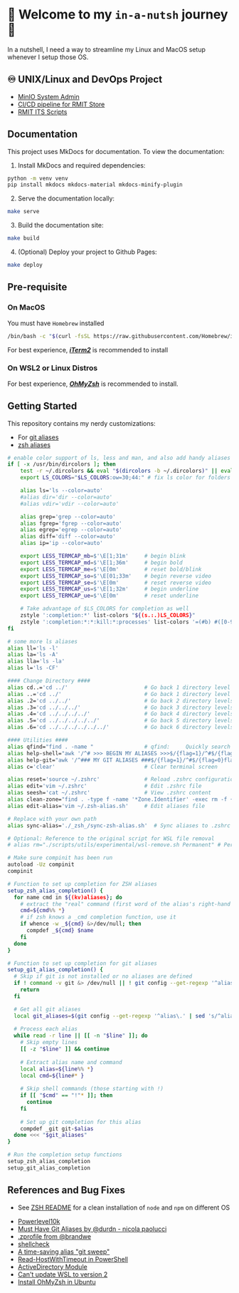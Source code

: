 # 🌰 Welcome to my `in-a-nutsh` journey 🐚
In a nutshell, I need a way to streamline my Linux and MacOS setup whenever I setup those OS.
  
## ♾️ UNIX/Linux and DevOps Project
- [MinIO System Admin](https://github.com/LaansDole/unix-sysadm-minio)
- [CI/CD pipeline for RMIT Store](https://github.com/RMIT-DevOps-Hackathon/COSC2767-RMIT-Store)
- [RMIT ITS Scripts](https://github.com/LaansDole/RMIT-ITS-useful-scripts)

## Documentation

This project uses MkDocs for documentation. To view the documentation:

1. Install MkDocs and required dependencies:
```bash
python -m venv venv
pip install mkdocs mkdocs-material mkdocs-minify-plugin
```

2. Serve the documentation locally:
```bash
make serve
```

3. Build the documentation site:
```bash
make build
```

4. (Optional) Deploy your project to Github Pages:
```bash
make deploy
```

## Pre-requisite

### On MacOS

You must have `Homebrew` installed
```bash
/bin/bash -c "$(curl -fsSL https://raw.githubusercontent.com/Homebrew/install/HEAD/install.sh)"
```
For best experience, ***[iTerm2](https://iterm2.com/)*** is recommended to install

### On WSL2 or Linux Distros

For best experience, ***[OhMyZsh](./_zsh_/omz-init.sh)*** is recommended to install. 

## Getting Started

This repository contains my nerdy customizations:
- For [git aliases](./_git_)
- [zsh aliases](./_zsh_/.zsh-alias.sh)
```bash
# enable color support of ls, less and man, and also add handy aliases
if [ -x /usr/bin/dircolors ]; then
    test -r ~/.dircolors && eval "$(dircolors -b ~/.dircolors)" || eval "$(dircolors -b)"
    export LS_COLORS="$LS_COLORS:ow=30;44:" # fix ls color for folders with 777 permissions

    alias ls='ls --color=auto'
    #alias dir='dir --color=auto'
    #alias vdir='vdir --color=auto'

    alias grep='grep --color=auto'
    alias fgrep='fgrep --color=auto'
    alias egrep='egrep --color=auto'
    alias diff='diff --color=auto'
    alias ip='ip --color=auto'

    export LESS_TERMCAP_mb=$'\E[1;31m'     # begin blink
    export LESS_TERMCAP_md=$'\E[1;36m'     # begin bold
    export LESS_TERMCAP_me=$'\E[0m'        # reset bold/blink
    export LESS_TERMCAP_so=$'\E[01;33m'    # begin reverse video
    export LESS_TERMCAP_se=$'\E[0m'        # reset reverse video
    export LESS_TERMCAP_us=$'\E[1;32m'     # begin underline
    export LESS_TERMCAP_ue=$'\E[0m'        # reset underline

    # Take advantage of $LS_COLORS for completion as well
    zstyle ':completion:*' list-colors "${(s.:.)LS_COLORS}"
    zstyle ':completion:*:*:kill:*:processes' list-colors '=(#b) #([0-9]#)*=0=01;31'
fi

# some more ls aliases
alias ll='ls -l'
alias la='ls -A'
alias lla='ls -la'
alias l='ls -CF'

#### Change Directory ####
alias cd..='cd ../'                        # Go back 1 directory level (for fast typers)
alias ..='cd ../'                          # Go back 1 directory level
alias .2='cd ../../'                       # Go back 2 directory levels
alias .3='cd ../../../'                    # Go back 3 directory levels
alias .4='cd ../../../../'                 # Go back 4 directory levels
alias .5='cd ../../../../../'              # Go back 5 directory levels
alias .6='cd ../../../../../../'           # Go back 6 directory levels

#### Utilities ####
alias qfind="find . -name "                # qfind:     Quickly search for file
alias help-shell="awk '/^# >>> BEGIN MY ALIASES >>>$/{flag=1}/^#$/{flag=0}flag' ~/.zshrc"  # List all shell aliases
alias help-git="awk '/^### MY GIT ALIASES ###$/{flag=1}/^#$/{flag=0}flag' ~/.gitconfig"    # List all git aliases
alias c='clear'                            # Clear terminal screen

alias reset='source ~/.zshrc'              # Reload .zshrc configuration
alias edit='vim ~/.zshrc'                  # Edit .zshrc file
alias seesh='cat ~/.zshrc'                 # View .zshrc content
alias clean-zone="find . -type f -name '*Zone.Identifier' -exec rm -f {} \;"  # Clean up Zone.Identifier files
alias edit-alias='vim ~/.zsh-alias.sh'     # Edit aliases file

# Replace with your own path
alias sync-alias='./_zsh_/sync-zsh-alias.sh'  # Sync aliases to .zshrc

# Optional: Reference to the original script for WSL file removal
# alias rm="./scripts/utils/experimental/wsl-remove.sh Permanent" # Permanent delete a file or folder

# Make sure compinit has been run
autoload -Uz compinit
compinit

# Function to set up completion for ZSH aliases
setup_zsh_alias_completion() {
  for name cmd in ${(kv)aliases}; do
    # extract the "real" command (first word of the alias's right-hand side)
    cmd=${cmd%% *}
    # if zsh knows a _cmd completion function, use it
    if whence -w _${cmd} &>/dev/null; then
      compdef _${cmd} $name
    fi
  done
}

# Function to set up completion for git aliases
setup_git_alias_completion() {
  # Skip if git is not installed or no aliases are defined
  if ! command -v git &> /dev/null || ! git config --get-regexp '^alias\.' &> /dev/null; then
    return
  fi

  # Get all git aliases
  local git_aliases=$(git config --get-regexp '^alias\.' | sed 's/^alias\.//')
  
  # Process each alias
  while read -r line || [[ -n "$line" ]]; do
    # Skip empty lines
    [[ -z "$line" ]] && continue
    
    # Extract alias name and command
    local alias=${line%% *}
    local cmd=${line#* }
    
    # Skip shell commands (those starting with !)
    if [[ "$cmd" == "!"* ]]; then
      continue
    fi
    
    # Set up git completion for this alias
    compdef _git git-$alias
  done <<< "$git_aliases"
}

# Run the completion setup functions
setup_zsh_alias_completion
setup_git_alias_completion
```

## References and Bug Fixes
- See [ZSH README](./_zsh_/README.md) for a clean installation of `node` and `npm` on different OS
<ul>
  <li><a href="https://github.com/romkatv/powerlevel10k#getting-started" target="_blank">Powerlevel10k</a></li>
  <li><a href="http://durdn.com/blog/2012/11/22/must-have-git-aliases-advanced-examples/" target="_blank">Must Have Git Aliases by @durdn - nicola paolucci</a></li>
  <li><a href="https://github.com/brandwe/Zprofile" target="_blank">.zprofile from @brandwe</a></li>
  <li><a href="https://github.com/koalaman/shellcheck#from-your-terminal" target="_blank">shellcheck</a></li>
  <li><a href="https://dev.to/colinkiama/a-time-saving-git-alias-git-sweep-bhn" target="_blank">A time-saving alias "git sweep"</a></li>
  <li><a href="https://stackoverflow.com/questions/43733089/how-to-configure-a-timeout-for-read-host-in-powershell" target="_blank">Read-HostWithTimeout in PowerShell</a></li>
  <li><a href="https://learn.microsoft.com/en-us/powershell/module/activedirectory/?view=windowsserver2022-ps" target="_blank">ActiveDirectory Module</a></li>
  <li><a href="https://superuser.com/questions/1780111/cant-update-wsl-to-version-2" target="_blank">Can't update WSL to version 2</a></li>
  <li><a href="https://www.tecmint.com/install-oh-my-zsh-in-ubuntu/" target="_blank">Install OhMyZsh in Ubuntu</a></li>
</ul>
